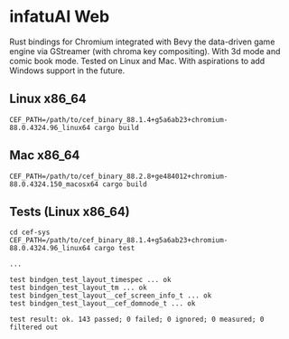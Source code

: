 # infatuAI Web

Rust bindings for Chromium integrated with Bevy the data-driven game engine via GStreamer (with chroma key compositing). With 3d mode and comic book mode. Tested on Linux and Mac. With aspirations to add Windows support in the future.

## Linux x86_64

```
CEF_PATH=/path/to/cef_binary_88.1.4+g5a6ab23+chromium-88.0.4324.96_linux64 cargo build
```

## Mac x86_64

```
CEF_PATH=/path/to/cef_binary_88.2.8+ge484012+chromium-88.0.4324.150_macosx64 cargo build
```

## Tests (Linux x86_64)
```
cd cef-sys
CEF_PATH=/path/to/cef_binary_88.1.4+g5a6ab23+chromium-88.0.4324.96_linux64 cargo test

...

test bindgen_test_layout_timespec ... ok
test bindgen_test_layout_tm ... ok
test bindgen_test_layout__cef_screen_info_t ... ok
test bindgen_test_layout__cef_domnode_t ... ok

test result: ok. 143 passed; 0 failed; 0 ignored; 0 measured; 0 filtered out
```
